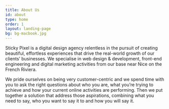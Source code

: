 ```yaml
---
title: About Us
id: about
type: home
order: 1
layout: landing-page
bg: bg-macbook.jpg
---
```


Sticky Pixel is a digital design agency relentless in the pursuit of creating beautiful, effortless experiences that drive the real-world growth of our clients’ businesses. We specialise in web design & development, front-end engineering and digital marketing activities from our base near Nice on the French&nbsp;Riviera.

We pride ourselves on being very customer-centric and we spend time with you to ask the right questions about who you are, what you’re trying to achieve and how your current online activities are performing. Then we put together a solution that address those aspirations, combining what you need to say, who you want to say it to and how you will say it.
